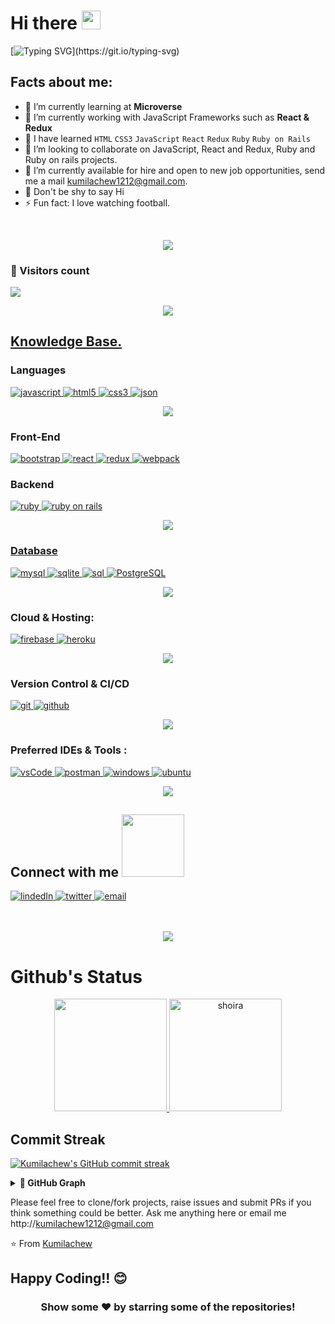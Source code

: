 <!-- <p align="center"><a href=""><img src="https://user-images.githubusercontent.com/93039359/178105049-35adc21b-9e3b-4ab6-a490-290cffbd5d01.jpeg" height="250" width="900"></a></p> -->

<!-- # 𝐇𝐞𝐥𝐥𝐨 World <img src="https://raw.githubusercontent.com/iampavangandhi/iampavangandhi/master/gifs/Hi.gif" width="30px">  -->

# Hi there <img src = "https://raw.githubusercontent.com/MartinHeinz/MartinHeinz/master/wave.gif" width = 30px> </h1>

<p align='center'>

[![Typing SVG](https://readme-typing-svg.herokuapp.com?font=Architects+Daughter&size=30&color=2de057&lines=I'm+Kumilachew;I'm+a+full+stack+developer;I+like+to+code;I+love+solving+problems;)](https://git.io/typing-svg)



#### <h2>Facts about me:</h2>

- 🌱 I’m currently learning at **Microverse**
- 🔭 I’m currently working with JavaScript Frameworks such as **React & Redux**
- 🌱 I have learned `HTML` `CSS3` `JavaScript` `React` `Redux` `Ruby` `Ruby on Rails`
- 👯 I’m looking to collaborate on JavaScript, React and Redux, Ruby and Ruby on rails projects.
- 🌱 I’m currently available for hire and open to new job opportunities, send me a mail kumilachew1212@gmail.com.
- 🌱 Don't be shy to say Hi
- ⚡ Fun fact: I love watching football.

<br />
<p  align="center">
<img src="https://user-images.githubusercontent.com/73097560/115834477-dbab4500-a447-11eb-908a-139a6edaec5c.gif">               
</p>
<h3> 👱 Visitors count </h3>
<img src="https://profile-counter.glitch.me/Kumilachew-g/count.svg" />
<p>

<p  align="center">
<img src="https://user-images.githubusercontent.com/73097560/115834477-dbab4500-a447-11eb-908a-139a6edaec5c.gif">               
</p>
	
<h2><u><b>Knowledge Base.</b></u></h2>

<h3>Languages</h3>
<p>
  <a href="https://developer.mozilla.org/en-US/docs/Web/JavaScript" target="_blank"> 
    <img src="https://img.shields.io/badge/Javascript-F7DF1E.svg?style=for-the-badge&logo=javascript&logoColor=black"
      alt="javascript"/> 
  </a>
  <a href="https://www.w3.org/html/" target="_blank"> 
    <img src="https://img.shields.io/badge/html-E34F26.svg?style=for-the-badge&logo=html5&logoColor=white"
      alt="html5"/> 
  </a>
  <a href="https://www.w3schools.com/css/" target="_blank">
    <img src="https://img.shields.io/badge/css-1572B6.svg?style=for-the-badge&logo=css3&logoColor=white"
      alt="css3"/>
  </a>
   <a href="https://www.json.org/json-en.html" target="_blank">
    <img src="https://img.shields.io/badge/json-5E5C5C?style=for-the-badge&logo=json&logoColor=white"
      alt="json"/>
  </a>
</p>
<p>
	
<p  align="center">
<img src="https://user-images.githubusercontent.com/73097560/115834477-dbab4500-a447-11eb-908a-139a6edaec5c.gif">               
</p>
	
<h3>Front-End</h3>
<p>
      <a href="https://getbootstrap.com" target="_blank">
    <img src="https://img.shields.io/badge/bootstrap-7952B3.svg?style=for-the-badge&logo=bootstrap&logoColor=white"
      alt="bootstrap"/>
  </a>
  <a href="https://reactjs.org/" target="_blank"> 
    <img src="https://img.shields.io/badge/reactjs-61DAFB.svg?style=for-the-badge&logo=react&logoColor=black"
      alt="react"/> 
  </a>
  <a href="https://redux.js.org" target="_blank"> 
    <img src="https://img.shields.io/badge/redux-764ABC.svg?style=for-the-badge&logo=redux&logoColor=white" alt="redux"/> 
  </a> 
  <a href="https://webpack.js.org" target="_blank">
    <img src="https://img.shields.io/badge/webpack-8DD6F9.svg?style=for-the-badge&logo=webpack&logoColor=black"
      alt="webpack"/>
  </a>
</p>
<p>
<h3>Backend</h3>
<p>
  <a href="https://www.ruby-lang.org/en/" target="_blank"> 
      <img src="https://img.shields.io/badge/Ruby-CC342D?style=for-the-badge&logo=ruby&logoColor=white" alt="ruby"/> 
  </a>
    <a href="https://rubyonrails.org/" target="_blank"> 
      <img src="https://img.shields.io/badge/Ruby_on_Rails-CC0000?style=for-the-badge&logo=ruby-on-rails&logoColor=white" alt="ruby on rails"/> 
</p> 

<p  align="center">
<img src="https://user-images.githubusercontent.com/73097560/115834477-dbab4500-a447-11eb-908a-139a6edaec5c.gif">               
</p>

<h3>Database</h3>
<p>
  <a href="https://www.mysql.com/" target="_blank"> 
    <img src="https://img.shields.io/badge/MySQL-005C84?style=for-the-badge&logo=mysql&logoColor=white"
      alt="mysql"/>
  </a>
  <a href="https://www.sqlite.org/" target="_blank"> 
    <img src="https://img.shields.io/badge/sqlite-003B57.svg?style=for-the-badge&logo=sqlite&logoColor=white"
      alt="sqlite"/>
  </a> 
      <a href="https://www.w3schools.com/sql/sql_intro.asp" target="_blank"> 
      <img src="https://img.shields.io/badge/SQL-316192?style=for-the-badge&logo=sql&logoColor=white" alt="sql"/> 
  </a>
  </a> 
      <a href="https://www.w3schools.com/sql/sql_intro.asp" target="_blank"> 
      <img src="https://img.shields.io/badge/PostgreSQL-316192?style=for-the-badge&logo=postgresql&logoColor=white" alt="PostgreSQL"/> 
  </a>
</p>

<p  align="center">
<img src="https://user-images.githubusercontent.com/73097560/115834477-dbab4500-a447-11eb-908a-139a6edaec5c.gif">               
</p>

<p>
<h3>Cloud & Hosting:</h3>
<p>
  <a href="https://netlify.com/" target="_blank">
    <img src="https://img.shields.io/badge/netlify-00C7B7.svg?style=for-the-badge&logo=netlify&logoColor=black" alt="firebase"/>
  </a>
  <a href="https://heroku.com" target="_blank"> 
    <img src="https://img.shields.io/badge/heroku-430098.svg?style=for-the-badge&logo=heroku&logoColor=white"
      alt="heroku"/> 
  </a>
</p>

<p  align="center">
<img src="https://user-images.githubusercontent.com/73097560/115834477-dbab4500-a447-11eb-908a-139a6edaec5c.gif">               
</p>

<p>
<h3>Version Control & CI/CD</h3>
<p>
  <a href="https://git-scm.com/" target="_blank">
    <img src="https://img.shields.io/badge/git-F05032.svg?style=for-the-badge&logo=git&logoColor=white"
      alt="git"/>
  </a>
  <a href="https://github.com/Kumilachew-g" target="_blank">
    <img src="https://img.shields.io/badge/github-181717.svg?style=for-the-badge&logo=github&logoColor=white" alt="github" />
  </a>
</p>

<p  align="center">
<img src="https://user-images.githubusercontent.com/73097560/115834477-dbab4500-a447-11eb-908a-139a6edaec5c.gif">               
</p>

<p>
<h3>Preferred IDEs & Tools :</h3>
<p>
  <a href="https://code.visualstudio.com/" target="_blank">
    <img src="https://img.shields.io/badge/vscode-007ACC.svg?style=for-the-badge&logo=visualstudiocode&logoColor=white" alt="vsCode"/> 
  </a>
  <a href="https://postman.com" target="_blank"> 
    <img src="https://img.shields.io/badge/postman-FF6C37.svg?style=for-the-badge&logo=postman&logoColor=white" alt="postman"/>
  </a>
  <a href="https://www.microsoft.com/fr-fr/windows" target="_blank"> 
    <img src="https://img.shields.io/badge/Windows-0078D6?style=for-the-badge&logo=windows&logoColor=white" alt="windows"/>
  </a>
  <a href="https://ubuntu.com/" target="_blank"> 
    <img src="https://img.shields.io/badge/Ubuntu-E95420?style=for-the-badge&logo=ubuntu&logoColor=white" alt="ubuntu"/>
  </a>
</p>

<p  align="center">
<img src="https://user-images.githubusercontent.com/73097560/115834477-dbab4500-a447-11eb-908a-139a6edaec5c.gif">               
</p>

<h2> Connect with me 
<img src='https://raw.githubusercontent.com/ShahriarShafin/ShahriarShafin/main/Assets/handshake.gif' width="100px"> </h2>

<div style="margin-top:10px">
  <div>
    <a  href="https://www.linkedin.com/in/kumilachew-getie-0356bb157/" target="_blank">
      <img src="https://img.shields.io/badge/Linked%20In-0A66C2.svg?style=for-the-badge&logo=linkedin&logoColor=white" alt="lindedIn"/>
    </a>
    <a href="https://twitter.com/Getie_Haddis" target="_blank">
      <img src="https://img.shields.io/badge/Twitter-1DA1F2.svg?style=for-the-badge&logo=twitter&logoColor=white" alt="twitter"/>
    </a>
	   <a href="mailto:kumilachew1212@gmail.com@gmail.com?subject=Feedback%20From%20Github&body=Hello," target="_blank">
    <img src="https://img.shields.io/badge/Gmail-D14836?style=for-the-badge&logo=gmail&logoColor=white" alt="email"/>
  </a>
  </div>
</div>
<br><br>
<p  align="center">
<img src="https://user-images.githubusercontent.com/73097560/115834477-dbab4500-a447-11eb-908a-139a6edaec5c.gif">               
</p>

# Github's Status

  <p align="center">
   <a href="https://github.com/Kumilachew-g">
    <img height="180em" src="https://github-readme-stats.vercel.app/api?username=Kumilachew-g&show_icons=true&theme=radical"/>
    <img height="180em" src="https://github-readme-stats.vercel.app/api/top-langs/?username=Kumilachew-g&show_icons=true&theme=midnight-white&layout=compact" alt="shoira" />
  </a>
</p>
</h3>

## Commit Streak

[![Kumilachew's GitHub commit streak](https://github-readme-streak-stats.herokuapp.com/?user=Kumilachew-g&theme=tokyonight&fire=FFA500&ring=FFA500)](https://git.io/streak-stats)

<details>
	<summary><b>🧲 GitHub Graph</b></summary>
	<img src="https://activity-graph.herokuapp.com/graph?username=Kumilachew-g&theme=minimal" />
</details>

Please feel free to clone/fork projects, raise issues and submit PRs if you think something could be better.
Ask me anything here
or email me
http://kumilachew1212@gmail.com

⭐️ From [Kumilachew](https://github.com/Kumilachew-g)

## Happy Coding!! 😊

<div align="center">

### Show some ❤️ by starring some of the repositories!

</div>
